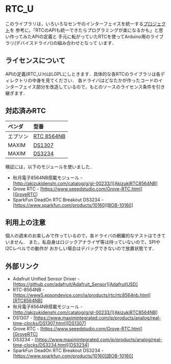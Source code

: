 # RTC_U
このライブラリは，いろいろなセンサのインターフェイスを統一する[プロジェクト][AdafruitUSD]を
参考に，「RTCのAPIも統一できたらプログラミングが楽になるかも」と思い作ってみたAPIの定義と
手元に転がっていたRTCを使ってArduino用のライブラリ(デバイスドライバ)の組み合わせとなって
います．

## ライセンスについて
APIの定義(RTC_U.h)はLGPLにしときます．具体的な各RTCのライブラリは各ディレクトリの中身を見てください．
各ドライバはどなたかが作ったコードのインターフェイス部分を改造しているので，もとのソースのライセンス条件を引き継ぎます．

## 対応済みRTC
|ベンダ| 型番 |
| :--- | :--- |
|エプソン|[RTC 8564NB][RTC8564NB]|
|MAXIM|[DS1307][DS1307]|
|MAXIM|[DS3234][DS3234]|

検証には，以下のモジュールを使いました．
- 秋月電子8564NB搭載モジュール - [http://akizukidenshi.com/catalog/g/gI-00233/][AkizukiRTC8564NB]
- Grove RTC - [https://www.seeedstudio.com/Grove-RTC.html][GroveRTC]
- SparkFun DeadOn RTC Breakout DS3234 - [https://www.sparkfun.com/products/10160][BOB-10160]

## 利用上の注意
個人の週末のお楽しみで作っているので，各ドライバの網羅的なテストはできていません．
また，私自身はロジックアナライザ等は持っていないので，SPIやI2Cレベルでの動作が
おかしい場合はデバッグできないので放置状態です．

## 外部リンク
- Adafruit Unified Sensor Driver - [https://github.com/adafruit/Adafruit_Sensor][AdafruitUSD]
- RTC-8564NB - [https://www5.epsondevice.com/ja/products/rtc/rtc8564nb.html][RTC8564NB]
- 秋月電子8564NB搭載モジュール - [http://akizukidenshi.com/catalog/g/gI-00233/][AkizukiRTC8564NB]
- DS1307 - [https://www.maximintegrated.com/jp/products/analog/real-time-clocks/DS1307.html][DS1307]
- Grove RTC - [https://www.seeedstudio.com/Grove-RTC.html][GroveRTC]
- DS3234 - [https://www.maximintegrated.com/jp/products/analog/real-time-clocks/DS3234.html][DS3234]
- SparkFun DeadOn RTC Breakout DS3234 - [https://www.sparkfun.com/products/10160][BOB-10160]

[AdafruitUSD]:https://github.com/adafruit/Adafruit_Sensor
[RTC8564NB]:https://www5.epsondevice.com/ja/products/rtc/rtc8564nb.html
[AkizukiRTC8564NB]:http://akizukidenshi.com/catalog/g/gI-00233/
[DS1307]:https://www.maximintegrated.com/jp/products/analog/real-time-clocks/DS1307.html
[GroveRTC]:https://www.seeedstudio.com/Grove-RTC.html
[DS3234]:https://www.maximintegrated.com/jp/products/analog/real-time-clocks/DS3234.html
[BOB-10160]:https://www.sparkfun.com/products/10160



<!--- コメント

## 動作検証

|CPU| 機種 |ベンダ| 結果 | 備考 |
| :--- | :--- | :--- | :---: | :--- |
|AVR| [Uno R3][Uno]  |[Arduino][Arduino]|  ○    |      |
|       | [Mega2560 R3][Mega] |[Arduino][Arduino] |  ○    |      |
|       | [Leonardo Ethernet][LeonardoEth] |[Arduino][Arduino] | ○     |      |
|       | [Uno WiFi][UnoWiFi] |[Arduino][Arduino] | ○     | |
|       | [Pro mini 3.3V][ProMini] | [Sparkfun][Sparkfun] |   ×   |      |
| ARM/M0+ | [M0 Pro][M0Pro] |[Arduino][Arduino] |○||
|ESP8266|[ESPr developer][ESPrDev]| [スイッチサイエンス][SwitchScience] |||
|ESP32 | [ESPr one 32][ESPrOne32] | [スイッチサイエンス][SwitchScience] |×|　|




[Adafruit Unified Sensor Driver][AdafruitUSD]
[Groveシールド][shield]
[Arduino M0 Pro][M0Pro]
[Arduino Due][Due]
[Arduino Uno R3][Uno]
[Arduino Mega2560 R3][Mega]
[Arduino Leonardo Ethernet][LeonardoEth]
[Arduino Pro mini 328 - 3.3V/8MHz][ProMini]
[ESpr one][ESPrOne]
[ESPr one 32][ESPrOne32]
[Grove][Grove]
[Seed Studio][SeedStudio]
[Arduino][Arduino]
[Sparkfun][Sparkfun]
[スイッチサイエンス][SwitchScience]
--->
